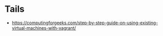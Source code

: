 # Tails

- <https://computingforgeeks.com/step-by-step-guide-on-using-existing-virtual-machines-with-vagrant/>
